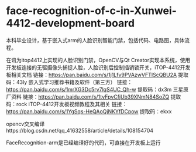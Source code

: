# face-recognition-of-c-in-Xunwei-4412-development-board
本科毕业设计，基于嵌入式arm的人脸识别智能门禁，包括代码、电路图，具体流程。

在讯为itop4412上实现的人脸识别门禁，OpenCV与Qt Creator实现本系统，使用开发板连接的无驱摄像头捕捉人脸，人脸识别后控制插销锁开关，iTOP-4412开发板相关文档
链接：https://pan.baidu.com/s/1j1Lfv9PVAzwVFTIScQBU2A 
提取码：43ly 
嵌入式学习推荐书籍及软件（第三方）
链接：https://pan.baidu.com/s/1mrXG3Dc5rv7lqS4UC_Qh-w 
提取码：dx3m
三星原厂资料 
链接：https://pan.baidu.com/s/1tvFpvCfjUb39XNmN84SoZQ 
提取码：rock 
iTOP-4412开发板视频教程及其相关
链接：https://pan.baidu.com/s/1YgSqs-HeQAoQjNKYfDCpow 
提取码：ekxx

opencv交叉编译https://blog.csdn.net/qq_41632558/article/details/108154704

FaceRecognition-arm是已经编译好的代码，可直接在开发板上运行
